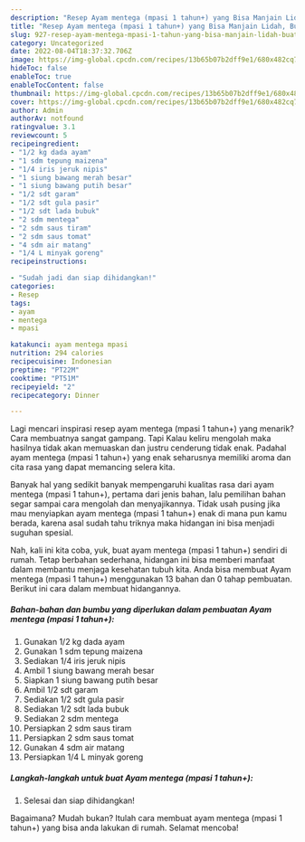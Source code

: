 ```yaml
---
description: "Resep Ayam mentega (mpasi 1 tahun+) yang Bisa Manjain Lidah, Buat Buka Puasa Enak"
title: "Resep Ayam mentega (mpasi 1 tahun+) yang Bisa Manjain Lidah, Buat Buka Puasa Enak"
slug: 927-resep-ayam-mentega-mpasi-1-tahun-yang-bisa-manjain-lidah-buat-buka-puasa-enak
category: Uncategorized
date: 2022-08-04T18:37:32.706Z
image: https://img-global.cpcdn.com/recipes/13b65b07b2dff9e1/680x482cq70/ayam-mentega-mpasi-1-tahun-foto-resep-utama.jpg
hideToc: false
enableToc: true
enableTocContent: false
thumbnail: https://img-global.cpcdn.com/recipes/13b65b07b2dff9e1/680x482cq70/ayam-mentega-mpasi-1-tahun-foto-resep-utama.jpg
cover: https://img-global.cpcdn.com/recipes/13b65b07b2dff9e1/680x482cq70/ayam-mentega-mpasi-1-tahun-foto-resep-utama.jpg
author: Admin
authorAv: notfound
ratingvalue: 3.1
reviewcount: 5
recipeingredient:
- "1/2 kg dada ayam"
- "1 sdm tepung maizena"
- "1/4 iris jeruk nipis"
- "1 siung bawang merah besar"
- "1 siung bawang putih besar"
- "1/2 sdt garam"
- "1/2 sdt gula pasir"
- "1/2 sdt lada bubuk"
- "2 sdm mentega"
- "2 sdm saus tiram"
- "2 sdm saus tomat"
- "4 sdm air matang"
- "1/4 L minyak goreng"
recipeinstructions:

- "Sudah jadi dan siap dihidangkan!"
categories:
- Resep
tags:
- ayam
- mentega
- mpasi

katakunci: ayam mentega mpasi 
nutrition: 294 calories
recipecuisine: Indonesian
preptime: "PT22M"
cooktime: "PT51M"
recipeyield: "2"
recipecategory: Dinner

---
```



Lagi mencari inspirasi resep ayam mentega (mpasi 1 tahun+) yang menarik? Cara membuatnya sangat gampang. Tapi Kalau keliru mengolah maka hasilnya tidak akan memuaskan dan justru cenderung tidak enak. Padahal ayam mentega (mpasi 1 tahun+) yang enak seharusnya memiliki aroma dan cita rasa yang dapat memancing selera kita.




Banyak hal yang sedikit banyak mempengaruhi kualitas rasa dari ayam mentega (mpasi 1 tahun+), pertama dari jenis bahan, lalu pemilihan bahan segar sampai cara mengolah dan menyajikannya. Tidak usah pusing jika mau menyiapkan ayam mentega (mpasi 1 tahun+) enak di mana pun kamu berada, karena asal sudah tahu triknya maka hidangan ini bisa menjadi suguhan spesial.


Nah, kali ini kita coba, yuk, buat ayam mentega (mpasi 1 tahun+) sendiri di rumah. Tetap berbahan sederhana, hidangan ini bisa memberi manfaat dalam membantu menjaga kesehatan tubuh kita. Anda bisa membuat Ayam mentega (mpasi 1 tahun+) menggunakan 13 bahan dan 0 tahap pembuatan. Berikut ini cara dalam membuat hidangannya.

<!--inarticleads1-->

##### Bahan-bahan dan bumbu yang diperlukan dalam pembuatan Ayam mentega (mpasi 1 tahun+):

1. Gunakan 1/2 kg dada ayam
1. Gunakan 1 sdm tepung maizena
1. Sediakan 1/4 iris jeruk nipis
1. Ambil 1 siung bawang merah besar
1. Siapkan 1 siung bawang putih besar
1. Ambil 1/2 sdt garam
1. Sediakan 1/2 sdt gula pasir
1. Sediakan 1/2 sdt lada bubuk
1. Sediakan 2 sdm mentega
1. Persiapkan 2 sdm saus tiram
1. Persiapkan 2 sdm saus tomat
1. Gunakan 4 sdm air matang
1. Persiapkan 1/4 L minyak goreng




<!--inarticleads2-->

##### Langkah-langkah untuk buat Ayam mentega (mpasi 1 tahun+):


1. Selesai dan siap dihidangkan!



Bagaimana? Mudah bukan? Itulah cara membuat ayam mentega (mpasi 1 tahun+) yang bisa anda lakukan di rumah. Selamat mencoba!
